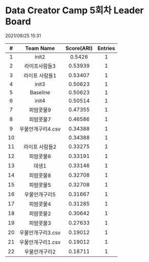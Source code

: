 # Data Creator Camp 5회차 Leader Board
2021/09/25 15:31

|#|Team Name|Score(ARI)|Entries|  
|:---:|:---:|:---:|:---:|  
|1|init2|0.5426|1|  
|2|라이프사람들3|0.53939|1|  
|3|라이프 사람들1|0.53407|1|  
|4|init3|0.50623|1|  
|5|Baseline|0.50623|1|  
|6|init4|0.50514|1|  
|7|피땀콧물9|0.47355|1|  
|8|피땀콧물7|0.46586|1|  
|9|우물안개구리4.csv|0.34388|1|  
|10||0.34388|1|  
|11|라이프 사람들2|0.33275|1|  
|12|피땀콧물6|0.33191|1|  
|13|데생1|0.33146|1|  
|14|피땀콧물8|0.32708|1|  
|15|피땀콧물5|0.32708|1|  
|16|우물안개구리5|0.31667|1|  
|17|피땀콧물4|0.31285|1|  
|18|피땀콧물2|0.30642|1|  
|19|피땀콧물3|0.27633|1|  
|20|우물안개구리3.csv|0.19012|1|  
|21|우물안개구리1.csv|0.19012|1|  
|22|우물안개구리2|0.18711|1|  
